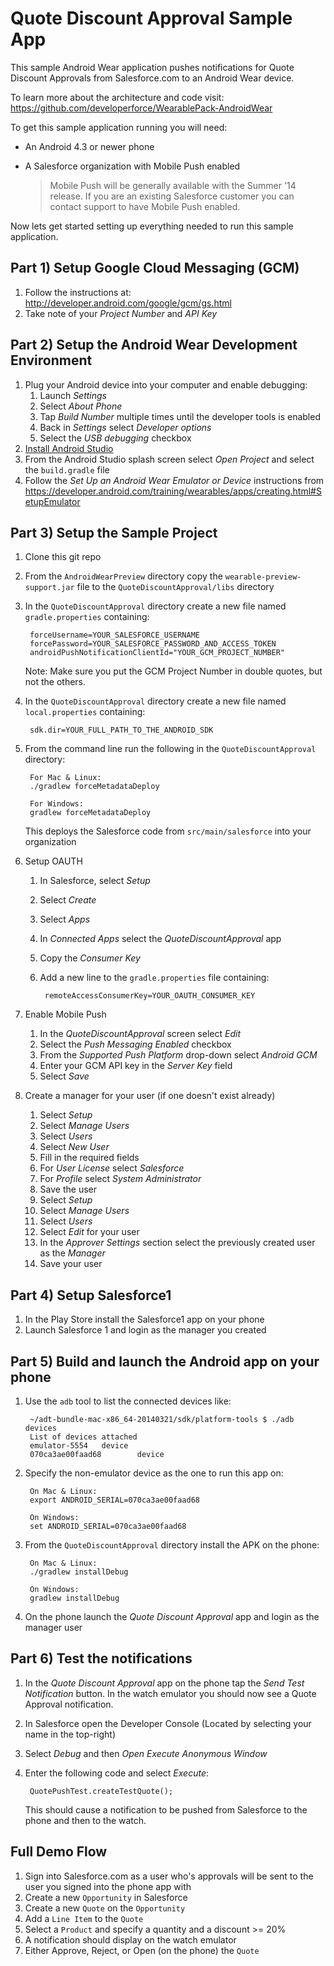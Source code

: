 # Quote Discount Approval Sample App

This sample Android Wear application pushes notifications for Quote Discount Approvals from Salesforce.com to an Android Wear device.

To learn more about the architecture and code visit: https://github.com/developerforce/WearablePack-AndroidWear

To get this sample application running you will need:
* An Android 4.3 or newer phone
* A Salesforce organization with Mobile Push enabled

    > Mobile Push will be generally available with the Summer '14 release.  If you are an existing Salesforce customer you can contact support to have Mobile Push enabled.

Now lets get started setting up everything needed to run this sample application.


## Part 1) Setup Google Cloud Messaging (GCM)

1. Follow the instructions at: http://developer.android.com/google/gcm/gs.html      
2. Take note of your *Project Number* and *API Key*


## Part 2) Setup the Android Wear Development Environment

1. Plug your Android device into your computer and enable debugging:
    1. Launch *Settings*
    2. Select *About Phone*
    3. Tap *Build Number* multiple times until the developer tools is enabled
    4. Back in *Settings* select *Developer options*
    5. Select the *USB debugging* checkbox
1. [Install Android Studio](https://developer.android.com/sdk/installing/studio.html)
1. From the Android Studio splash screen select *Open Project* and select the `build.gradle` file
1. Follow the *Set Up an Android Wear Emulator or Device* instructions from https://developer.android.com/training/wearables/apps/creating.html#SetupEmulator


## Part 3) Setup the Sample Project

1. Clone this git repo
2. From the `AndroidWearPreview` directory copy the `wearable-preview-support.jar` file to the `QuoteDiscountApproval/libs` directory
3. In the `QuoteDiscountApproval` directory create a new file named `gradle.properties` containing:

        forceUsername=YOUR_SALESFORCE_USERNAME
        forcePassword=YOUR_SALESFORCE_PASSWORD_AND_ACCESS_TOKEN
        androidPushNotificationClientId="YOUR_GCM_PROJECT_NUMBER"
        
    Note: Make sure you put the GCM Project Number in double quotes, but not the others.

4. In the `QuoteDiscountApproval` directory create a new file named `local.properties` containing:

        sdk.dir=YOUR_FULL_PATH_TO_THE_ANDROID_SDK

5. From the command line run the following in the `QuoteDiscountApproval` directory:

        For Mac & Linux:
        ./gradlew forceMetadataDeploy
        
        For Windows:
        gradlew forceMetadataDeploy
    
    This deploys the Salesforce code from `src/main/salesforce` into your organization

6. Setup OAUTH
    1. In Salesforce, select *Setup*
    2. Select *Create*
    3. Select *Apps*
    4. In *Connected Apps* select the *QuoteDiscountApproval* app
    5. Copy the *Consumer Key*
    6. Add a new line to the `gradle.properties` file containing:
    
            remoteAccessConsumerKey=YOUR_OAUTH_CONSUMER_KEY

7. Enable Mobile Push
    1. In the *QuoteDiscountApproval* screen select *Edit*
    2. Select the *Push Messaging Enabled* checkbox
    3. From the *Supported Push Platform* drop-down select *Android GCM*
    4. Enter your GCM API key in the *Server Key* field
    5. Select *Save*

8. Create a manager for your user (if one doesn't exist already)
    1. Select *Setup*
    2. Select *Manage Users*
    3. Select *Users*
    4. Select *New User*
    5. Fill in the required fields
    6. For *User License* select *Salesforce*
    7. For *Profile* select *System Administrator*
    8. Save the user
    9. Select *Setup*
    10. Select *Manage Users*
    11. Select *Users*
    12. Select *Edit* for your user
    13. In the *Approver Settings* section select the previously created user as the *Manager*
    14. Save your user


## Part 4) Setup Salesforce1

1. In the Play Store install the Salesforce1 app on your phone
2. Launch Salesforce 1 and login as the manager you created


## Part 5) Build and launch the Android app on your phone

1. Use the `adb` tool to list the connected devices like:

        ~/adt-bundle-mac-x86_64-20140321/sdk/platform-tools $ ./adb devices
        List of devices attached 
        emulator-5554   device
        070ca3ae00faad68        device

2. Specify the non-emulator device as the one to run this app on:

        On Mac & Linux:
        export ANDROID_SERIAL=070ca3ae00faad68
        
        On Windows:
        set ANDROID_SERIAL=070ca3ae00faad68

3. From the `QuoteDiscountApproval` directory install the APK on the phone:

        On Mac & Linux:
        ./gradlew installDebug
        
        On Windows:
        gradlew installDebug

4. On the phone launch the *Quote Discount Approval* app and login as the manager user

## Part 6) Test the notifications

1. In the *Quote Discount Approval* app on the phone tap the *Send Test Notification* button.  In the watch emulator you should now see a Quote Approval notification.
2. In Salesforce open the Developer Console (Located by selecting your name in the top-right)
3. Select *Debug* and then *Open Execute Anonymous Window*
4. Enter the following code and select *Execute*:

        QuotePushTest.createTestQuote();
        
    This should cause a notification to be pushed from Salesforce to the phone and then to the watch.


## Full Demo Flow

1. Sign into Salesforce.com as a user who's approvals will be sent to the user you signed into the phone app with
2. Create a new `Opportunity` in Salesforce
3. Create a new `Quote` on the `Opportunity`
4. Add a `Line Item` to the `Quote`
5. Select a `Product` and specify a quantity and a discount >= 20%
6. A notification should display on the watch emulator
7. Either Approve, Reject, or Open (on the phone) the `Quote`
